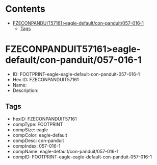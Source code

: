 



Contents
========

* [FZECONPANDUIT57161>eagle-default/con-panduit/057-016-1](#fzeconpanduit57161eagle-defaultcon-panduit057-016-1)
	* [Tags](#tags)

# FZECONPANDUIT57161>eagle-default/con-panduit/057-016-1

- ID: FOOTPRINT-eagle-eagle-default-con-panduit-057-016-1
- Hex ID: FZECONPANDUIT57161
- Name: 
- Description: 

## Tags

- hexID: FZECONPANDUIT57161
- oompType: FOOTPRINT
- oompSize: eagle
- oompColor: eagle-default
- oompDesc: con-panduit
- oompIndex: 057-016-1
- oompName: eagle-default/con-panduit/057-016-1
- oompID: FOOTPRINT-eagle-eagle-default-con-panduit-057-016-1
